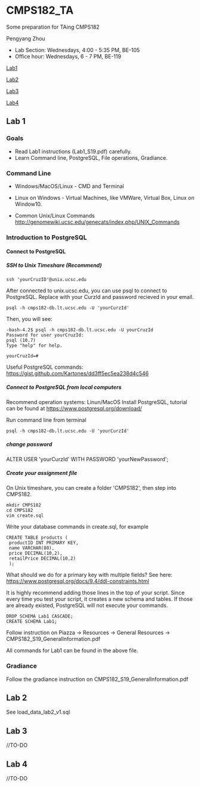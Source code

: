 # CMPS182_TA
Some preparation for TAing CMPS182

Pengyang Zhou
- Lab Section: Wednesdays, 4:00 - 5:35 PM, BE-105
- Office hour: Wednesdays, 6 - 7 PM, BE-119

[Lab1](#lab-1)

[Lab2](#lab-2)

[Lab3](#lab-3)

[Lab4](#lab-4)

## Lab 1
### Goals
- Read Lab1 instructions (Lab1_S19.pdf) carefully. 
- Learn Command line, PostgreSQL, File operations, Gradiance.
### Command Line
- Windows/MacOS/Linux - CMD and Terminal
- Linux on Windows - Virtual Machines, like VMWare, Virtual Box, Linux on Window10.

- Common Unix/Linux Commands
http://genomewiki.ucsc.edu/genecats/index.php/UNIX_Commands

### Introduction to PostgreSQL

#### Connect to PostgreSQL
##### SSH to Unix Timeshare (Recommend)

```
ssh 'yourCruzID'@unix.ucsc.edu
```
After connected to unix.ucsc.edu, you can use psql to connect to PostgreSQL. Replace with your CurzId and password recieved in your email.
```
psql -h cmps182-db.lt.ucsc.edu -U 'yourCurzId'
```
Then, you will see:
```
-bash-4.2$ psql -h cmps182-db.lt.ucsc.edu -U yourCruzId
Password for user yourCruzId:
psql (10.7)
Type "help" for help.

yourCruzId=#
```

Useful PostgreSQL commands:
https://gist.github.com/Kartones/dd3ff5ec5ea238d4c546


##### Connect to PostgreSQL from local computers
Recommend operation systems: Linun/MacOS
Install PostgreSQL, tutorial can be found at https://www.postgresql.org/download/

Run command line from terminal
```
psql -h cmps182-db.lt.ucsc.edu -U 'yourCurzId'
```
##### change password
ALTER USER 'yourCurzId' WITH PASSWORD 'yourNewPassword';

##### Create your assignment file
On Unix timeshare, you can create a folder 'CMPS182', then step into CMPS182.
```
mkdir CMPS182
cd CMPS182
vim create.sql
```
Write your database commands in create.sql, for example
```
CREATE TABLE products (
 productID INT PRIMARY KEY,
 name VARCHAR(80),
 price DECIMAL(10,2),
 retailPrice DECIMAL(10,2) 
 ); 
```
What should we do for a primary key with multiple fields? See here: https://www.postgresql.org/docs/9.4/ddl-constraints.html

It is highly recommend adding those lines in the top of your script. Since every time you test your script, it creates a new schema and tables. If those are already existed, PostgreSQL will not execute your commands.
```
DROP SCHEMA Lab1 CASCADE;
CREATE SCHEMA Lab1;
```

Follow instruction on Piazza -> Resources -> General Resources -> CMPS182_S19_GeneralInformation.pdf

All commands for Lab1 can be found in the above file.

### Gradiance
Follow the gradiance instruction on CMPS182_S19_GeneralInformation.pdf


## Lab 2

See load_data_lab2_v1.sql

## Lab 3
//TO-DO

## Lab 4
//TO-DO